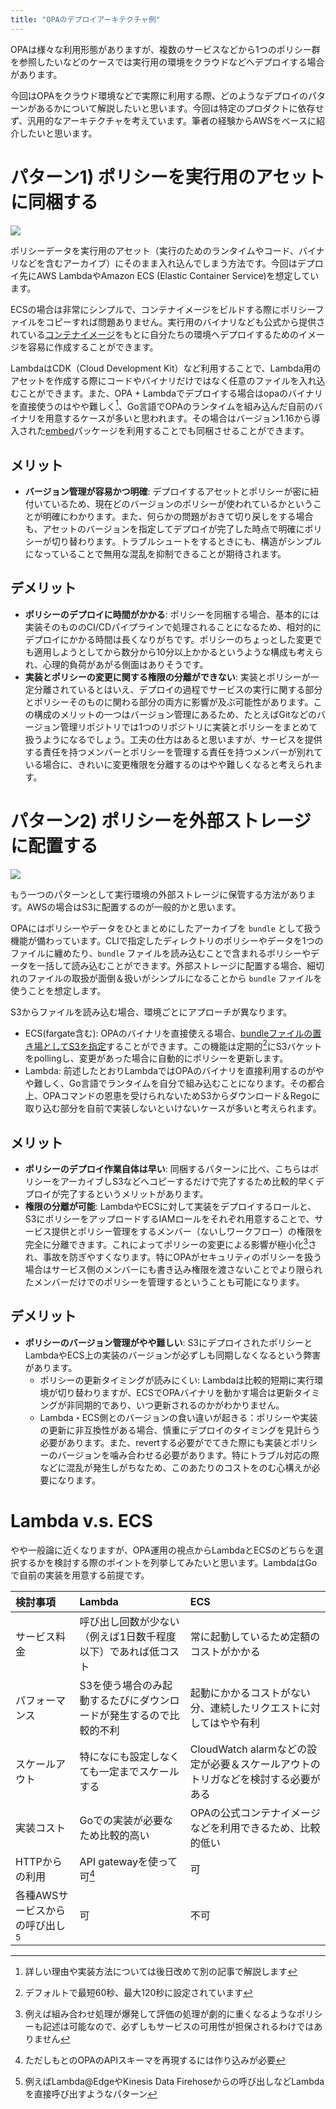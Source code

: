 ```yaml
---
title: "OPAのデプロイアーキテクチャ例"
---
```


OPAは様々な利用形態がありますが、複数のサービスなどから1つのポリシー群を参照したいなどのケースでは実行用の環境をクラウドなどへデプロイする場合があります。

今回はOPAをクラウド環境などで実際に利用する際、どのようなデプロイのパターンがあるかについて解説したいと思います。今回は特定のプロダクトに依存せず、汎用的なアーキテクチャを考えています。筆者の経験からAWSをベースに紹介したいと思います。

# パターン1) ポリシーを実行用のアセットに同梱する

![](https://storage.googleapis.com/zenn-user-upload/f0dbc27dac5c-20211205.jpg)

ポリシーデータを実行用のアセット（実行のためのランタイムやコード、バイナリなどを含むアーカイブ）にそのまま入れ込んでしまう方法です。今回はデプロイ先にAWS LambdaやAmazon ECS (Elastic Container Service)を想定しています。

ECSの場合は非常にシンプルで、コンテナイメージをビルドする際にポリシーファイルをコピーすれば問題ありません。実行用のバイナリなども公式から提供されている[コンテナイメージ](https://hub.docker.com/r/openpolicyagent/opa/)をもとに自分たちの環境へデプロイするためのイメージを容易に作成することができます。

LambdaはCDK（Cloud Development Kit）など利用することで、Lambda用のアセットを作成する際にコードやバイナリだけではなく任意のファイルを入れ込むことができます。また、OPA + Lambdaでデプロイする場合はopaのバイナリを直接使うのはやや難しく[^go-own]、Go言語でOPAのランタイムを組み込んだ自前のバイナリを用意するケースが多いと思われます。その場合はバージョン1.16から導入された[embed](https://pkg.go.dev/embed)パッケージを利用することでも同梱させることができます。

## メリット

- **バージョン管理が容易かつ明確**: デプロイするアセットとポリシーが密に紐付いているため、現在どのバージョンのポリシーが使われているかということが明確にわかります。また、何らかの問題がおきて切り戻しをする場合も、アセットのバージョンを指定してデプロイが完了した時点で明確にポリシーが切り替わります。トラブルシュートをするときにも、構造がシンプルになっていることで無用な混乱を抑制できることが期待されます。

## デメリット

- **ポリシーのデプロイに時間がかかる**: ポリシーを同梱する場合、基本的には実装そのもののCI/CDパイプラインで処理されることになるため、相対的にデプロイにかかる時間は長くなりがちです。ポリシーのちょっとした変更でも適用しようとしてから数分から10分以上かかるというような構成も考えられ、心理的負荷があがる側面はありそうです。
- **実装とポリシーの変更に関する権限の分離ができない**: 実装とポリシーが一定分離されているとはいえ、デプロイの過程でサービスの実行に関する部分とポリシーそのものに関わる部分の両方に影響が及ぶ可能性があります。この構成のメリットの一つはバージョン管理にあるため、たとえばGitなどのバージョン管理リポジトリでは1つのリポジトリに実装とポリシーをまとめて扱うようになるでしょう。工夫の仕方はあると思いますが、サービスを提供する責任を持つメンバーとポリシーを管理する責任を持つメンバーが別れている場合に、きれいに変更権限を分離するのはやや難しくなると考えられます。

# パターン2) ポリシーを外部ストレージに配置する

![](https://storage.googleapis.com/zenn-user-upload/fb0cc58160e8-20211205.jpg)

もう一つのパターンとして実行環境の外部ストレージに保管する方法があります。AWSの場合はS3に配置するのが一般的かと思います。

OPAにはポリシーやデータをひとまとめにしたアーカイブを `bundle` として扱う機能が備わっています。CLIで指定したディレクトリのポリシーやデータを1つのファイルに纏めたり、`bundle` ファイルを読み込むことで含まれるポリシーやデータを一括して読み込むことができます。外部ストレージに配置する場合、細切れのファイルの取扱が面倒＆扱いがシンプルになることから `bundle` ファイルを使うことを想定します。

S3からファイルを読み込む場合、環境ごとにアプローチが異なります。

- ECS(fargate含む): OPAのバイナリを直接使える場合、[bundleファイルの置き場としてS3を指定](https://www.openpolicyagent.org/docs/latest/management-bundles/#amazon-s3)することができます。この機能は定期的[^periodic]にS3バケットをpollingし、変更があった場合に自動的にポリシーを更新します。
- Lambda: 前述したとおりLambdaではOPAのバイナリを直接利用するのがやや難しく、Go言語でランタイムを自分で組み込むことになります。その都合上、OPAコマンドの恩恵を受けられないためS3からダウンロード＆Regoに取り込む部分を自前で実装しないといけないケースが多いと考えられます。

## メリット

- **ポリシーのデプロイ作業自体は早い**: 同梱するパターンに比べ、こちらはポリシーをアーカイブしS3などへコピーするだけで完了するため比較的早くデプロイが完了するというメリットがあります。
- **権限の分離が可能**: LambdaやECSに対して実装をデプロイするロールと、S3にポリシーをアップロードするIAMロールをそれぞれ用意することで、サービス提供とポリシー管理をするメンバー（ないしワークフロー）の権限を完全に分離できます。これによってポリシーの変更による影響が極小化[^bad-policy]され、事故を防ぎやすくなります。特にOPAがセキュリティのポリシーを扱う場合はサービス側のメンバーにも書き込み権限を渡さないことでより限られたメンバーだけでのポリシーを管理するということも可能になります。

## デメリット

- **ポリシーのバージョン管理がやや難しい**: S3にデプロイされたポリシーとLambdaやECS上の実装のバージョンが必ずしも同期しなくなるという弊害があります。
    - ポリシーの更新タイミングが読みにくい: Lambdaは比較的短期に実行環境が切り替わりますが、ECSでOPAバイナリを動かす場合は更新タイミングが非同期的であり、いつ更新されるのかがわかりません。
    - Lambda・ECS側とのバージョンの食い違いが起きる：ポリシーや実装の更新に非互換性がある場合、慎重にデプロイのタイミングを見計らう必要があります。また、revertする必要がでてきた際にも実装とポリシーのバージョンを噛み合わせる必要があります。特にトラブル対応の際などに混乱が発生しがちなため、このあたりのコストをのむ心構えが必要になります。

# Lambda v.s. ECS

やや一般論に近くなりますが、OPA運用の視点からLambdaとECSのどちらを選択するかを検討する際のポイントを列挙してみたいと思います。LambdaはGoで自前の実装を用意する前提です。

| 検討事項                            | Lambda                                                             | ECS                                                                              |
|:------------------------------------|:-------------------------------------------------------------------|:---------------------------------------------------------------------------------|
| サービス料金                        | 呼び出し回数が少ない（例えば1日数千程度以下）であれば低コスト      | 常に起動しているため定額のコストがかかる                                         |
| パフォーマンス                      | S3を使う場合のみ起動するたびにダウンロードが発生するので比較的不利 | 起動にかかるコストがない分、連続したリクエストに対してはやや有利                 |
| スケールアウト                      | 特になにも設定しなくても一定までスケールする                       | CloudWatch alarmなどの設定が必要＆スケールアウトのトリガなどを検討する必要がある |
| 実装コスト                          | Goでの実装が必要なため比較的高い                                   | OPAの公式コンテナイメージなどを利用できるため、比較的低い                        |
| HTTPからの利用                      | API gatewayを使って可[^api-gw]                                     | 可                                                                               |
| 各種AWSサービスからの呼び出し[^aws] | 可                                                                 | 不可                                                                             |

[^periodic]: デフォルトで最短60秒、最大120秒に設定されています
[^go-own]: 詳しい理由や実装方法については後日改めて別の記事で解説します
[^bad-policy]: 例えば組み合わせ処理が爆発して評価の処理が劇的に重くなるようなポリシーも記述は可能なので、必ずしもサービスの可用性が担保されるわけではありません
[^aws]: 例えばLambda@EdgeやKinesis Data Firehoseからの呼び出しなどLambdaを直接呼び出すようなパターン
[^api-gw]: ただしもとのOPAのAPIスキーマを再現するには作り込みが必要
